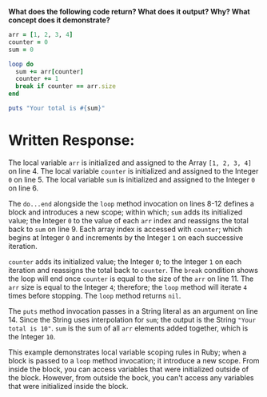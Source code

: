 **What does the following code return? What does it output? Why? What concept does it demonstrate?**

```ruby
arr = [1, 2, 3, 4]
counter = 0
sum = 0

loop do
  sum += arr[counter]
  counter += 1
  break if counter == arr.size
end

puts "Your total is #{sum}"
```
# Written Response:

The local variable `arr` is initialized and assigned to the Array `[1, 2, 3, 4]` on line 4. The local variable `counter` is initialized and assigned to the Integer `0` on line 5. The local variable `sum` is initialized and assigned to the Integer `0` on line 6.

The `do...end` alongside the `loop` method invocation on lines 8-12 defines a block and introduces a new scope; within which; `sum` adds its initialized value; the Integer `0` to the value of each `arr` index and reassigns the total back to `sum` on line 9. Each array index is accessed with `counter`; which begins at Integer `0` and increments by the Integer `1` on each successive iteration.

`counter` adds its initialized value; the Integer `0`; to the Integer `1` on each iteration and reassigns the total back to `counter`. The `break` condition shows the loop will end once `counter` is equal to the size of the `arr` on line 11. The `arr` size is equal to the Integer `4`; therefore; the `loop` method will iterate `4` times before stopping. The `loop` method returns `nil`.

The `puts` method invocation passes in a String literal as an argument on line 14. Since the String uses interpolation for `sum`; the output is the String `"Your total is 10"`. `sum` is the sum of all `arr` elements added together, which is the Integer `10`.

This example demonstrates local variable scoping rules in Ruby; when a block is passed to a `loop` method invocation; it introduce a new scope. From inside the block, you can access variables that were initialized outside of the block. However, from outside the bock, you can't access any variables that were initialized inside the block.